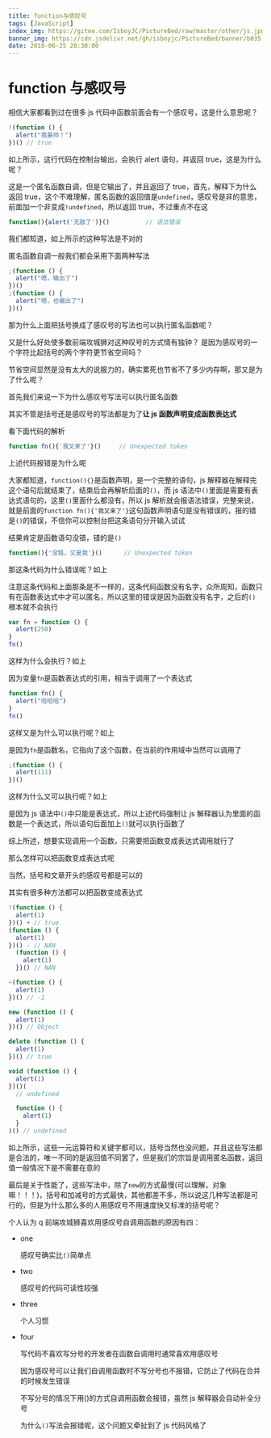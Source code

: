 ```yaml
---
title: function与感叹号
tags: [JavaScript]
index_img: https://gitee.com/IsboyJC/PictureBed/raw/master/other/js.jpg
banner_img: https://cdn.jsdelivr.net/gh/isboyjc/PictureBed/banner/b035.jpg
date: 2018-06-25 20:30:00
---
```


# function 与感叹号

相信大家都看到过在很多 js 代码中函数前面会有一个感叹号，这是什么意思呢？

```js
!(function () {
  alert("我最帅！")
})() // true
```

如上所示，这行代码在控制台输出，会执行 alert 语句，并返回 true，这是为什么呢？

这是一个匿名函数自调，但是它输出了，并且返回了 true，首先，解释下为什么返回 true，这个不难理解，匿名函数的返回值是`undefined`，感叹号是非的意思，前面加一个非变成`!undefined`，所以返回 true，不过重点不在这

```js
function(){alert('无敌了')}()			// 语法错误
```

我们都知道，如上所示的这种写法是不对的

匿名函数自调一般我们都会采用下面两种写法

```js
;(function () {
  alert("嗯，输出了")
})()
;(function () {
  alert("嗯，也输出了")
})()
```

那为什么上面把括号换成了感叹号的写法也可以执行匿名函数呢？

又是什么好处使多数前端攻城狮对这种叹号的方式情有独钟？ 是因为感叹号的一个字符比起括号的两个字符更节省空间吗？

节省空间显然是没有太大的说服力的，确实累死也节省不了多少内存啊，那又是为了什么呢？

首先我们来说一下为什么感叹号写法可以执行匿名函数

其实不管是括号还是感叹号的写法都是为了**让 js 函数声明变成函数表达式**

看下面代码的解析

```js
function fn(){'我又来了'}()		// Unexpected token
```

上述代码报错是为什么呢

大家都知道，`function(){}`是函数声明，是一个完整的语句，js 解释器在解释完这个语句后就结束了，结束后会再解析后面的`()`，而 js 语法中`()`里面是需要有表达式语句的，这里`()`里面什么都没有，所以 js 解析就会报语法错误，完整来说，就是前面的`function fn(){'我又来了'}`这句函数声明语句是没有错误的，报的错是`()`的错误，不信你可以控制台把这条语句分开输入试试

结果肯定是函数语句没错，错的是`()`

```js
function(){'没错，又是我'}()		// Unexpected token
```

那这条代码为什么错误呢？如上

注意这条代码和上面那条是不一样的，这条代码函数没有名字，众所周知，函数只有在函数表达式中才可以匿名，所以这里的错误是因为函数没有名字，之后的`()`根本就不会执行

```js
var fn = function () {
  alert(250)
}
fn()
```

这样为什么会执行？如上

因为变量`fn`是函数表达式的引用，相当于调用了一个表达式

```js
function fn() {
  alert("哈哈哈")
}
fn()
```

这样又是为什么可以执行呢？如上

是因为`fn`是函数名，它指向了这个函数，在当前的作用域中当然可以调用了

```js
;(function () {
  alert(111)
})()
```

这样为什么又可以执行呢？如上

是因为 js 语法中`()`中只能是表达式，所以上述代码强制让 js 解释器认为里面的函数是一个表达式，所以语句后面加上`()`就可以执行函数了

综上所述，想要实现调用一个函数，只需要把函数变成表达式调用就行了

那么怎样可以把函数变成表达式呢

当然，括号和文章开头的感叹号都是可以的

其实有很多种方法都可以把函数变成表达式

```js
!(function () {
  alert(1)
})() + // true
(function () {
  alert(1)
})() - // NAN
  (function () {
    alert(1)
  })() // NAN

~(function () {
  alert(1)
})() // -1

new (function () {
  alert(1)
})() // Object

delete (function () {
  alert(1)
})() // true

void (function () {
  alert(1)
})()(
  // undefined

  function () {
    alert(1)
  }
)() // undefined
```

如上所示，这些一元运算符和关键字都可以，括号当然也没问题，并且这些写法都是合法的，唯一不同的是返回值不同罢了，但是我们的宗旨是调用匿名函数，返回值一般情况下是不需要在意的

最后是关于性能了，这些写法中，除了`new`的方式最慢(可以理解，对象嘛！！！)，括号和加减号的方式最快，其他都差不多，所以说这几种写法都是可行的，但是为什么那么多的人用感叹号不用速度快又标准的括号呢？

个人认为 q 前端攻城狮喜欢用感叹号自调用函数的原因有四：

- one

  感叹号确实比`()`简单点

- two

  感叹号的代码可读性较强

- three

  个人习惯

- four

  写代码不喜欢写分号的开发者在函数自调用时通常喜欢用感叹号

  因为感叹号可以让我们自调用函数时不写分号也不报错，它防止了代码在合并的时候发生错误

  不写分号的情况下用()的方式自调用函数会报错，虽然 js 解释器会自动补全分号

  为什么`()`写法会报错呢，这个问题又牵扯到了 js 代码风格了
